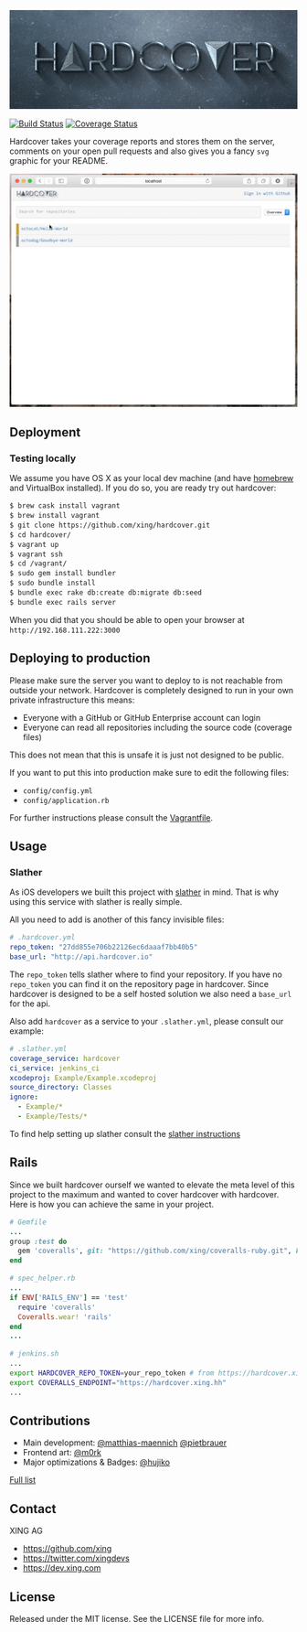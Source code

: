 
[![Hardcover Logo](public/hardcover_logo.png)](https://github.com/xing/hardcover)

[![Build Status](https://travis-ci.org/xing/hardcover.svg?branch=master)](https://travis-ci.org/xing/hardcover)
[![Coverage Status](https://coveralls.io/repos/xing/hardcover/badge.svg?branch=master)](https://coveralls.io/r/xing/hardcover?branch=master)

Hardcover takes your coverage reports and stores them on the server, comments on your open pull requests and also gives you a fancy `svg` graphic for your README.

![](hardcover.gif)

## Deployment
### Testing locally

We assume you have OS X as your local dev machine (and have [homebrew](http://brew.io) and VirtualBox installed).
If you do so, you are ready try out hardcover:

```bash
$ brew cask install vagrant
$ brew install vagrant
$ git clone https://github.com/xing/hardcover.git
$ cd hardcover/
$ vagrant up
$ vagrant ssh
$ cd /vagrant/
$ sudo gem install bundler
$ sudo bundle install
$ bundle exec rake db:create db:migrate db:seed
$ bundle exec rails server
```

When you did that you should be able to open your browser at `http://192.168.111.222:3000`

## Deploying to production

Please make sure the server you want to deploy to is not reachable from outside your network. Hardcover is completely designed to run in your own private infrastructure this means:

* Everyone with a GitHub or GitHub Enterprise account can login
* Everyone can read all repositories including the source code (coverage files)

This does not mean that this is unsafe it is just not designed to be public.

If you want to put this into production make sure to edit the following files:

* `config/config.yml`
* `config/application.rb`

For further instructions please consult the [Vagrantfile](https://github.com/xing/hardcover/blob/master/Vagrantfile).

## Usage

### Slather

As iOS developers we built this project with [slather](https://github.com/venmo/slather) in mind. That is why using this service with slather is really simple.

All you need to add is another of this fancy invisible files:

```yml
# .hardcover.yml
repo_token: "27dd855e706b22126ec6daaaf7bb40b5"
base_url: "http://api.hardcover.io"
```

The `repo_token` tells slather where to find your repository. If you have no `repo_token` you can find it on the repository page in hardcover.
Since hardcover is designed to be a self hosted solution we also need a `base_url` for the api.

Also add `hardcover` as a service to your `.slather.yml`, please consult our example:

```yml
# .slather.yml
coverage_service: hardcover
ci_service: jenkins_ci
xcodeproj: Example/Example.xcodeproj
source_directory: Classes
ignore:
  - Example/*
  - Example/Tests/*
```

To find help setting up slather consult the [slather instructions](https://github.com/venmo/slather#usage)

## Rails

Since we built hardcover ourself we wanted to elevate the meta level of this project to the maximum and wanted to cover hardcover with hardcover. Here is how you can achieve the same in your project.

```ruby
# Gemfile
...
group :test do
  gem 'coveralls', git: "https://github.com/xing/coveralls-ruby.git", branch: "hardcover"
end
```

```ruby
# spec_helper.rb
...
if ENV['RAILS_ENV'] == 'test'
  require 'coveralls'
  Coveralls.wear! 'rails'
end
...
```

```bash
# jenkins.sh
...
export HARDCOVER_REPO_TOKEN=your_repo_token # from https://hardcover.xing.hh/repos/<your_org>/<your_repo/
export COVERALLS_ENDPOINT="https://hardcover.xing.hh"
...
```

## Contributions

* Main development: [@matthias-maennich](https://github.com/matthias-maennich) [@pietbrauer](https://github.com/pietbrauer)
* Frontend art: [@m0rk](https://github.com/m0rk)
* Major optimizations & Badges: [@hujiko](https://github.com/hujiko)

[Full list](https://github.com/xing/hardcover/graphs/contributors)

## Contact

XING AG

* https://github.com/xing
* https://twitter.com/xingdevs
* https://dev.xing.com

## License

Released under the MIT license. See the LICENSE file for more info.
